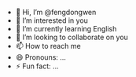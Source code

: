 - 👋 Hi, I’m @fengdongwen
- 👀 I’m interested in you
- 🌱 I’m currently learning English
- 💞️ I’m looking to collaborate on you
- 📫 How to reach me 
- 😄 Pronouns: ...
- ⚡ Fun fact: ...

<!---
fengdongwen/fengdongwen is a ✨ special ✨ repository because its `README.md` (this file) appears on your GitHub profile.
You can click the Preview link to take a look at your changes.
--->
